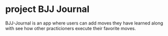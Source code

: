 # project BJJ Journal

BJJ-Journal is an app where users can add moves they have learned along with see how other practicioners execute their favorite moves.
